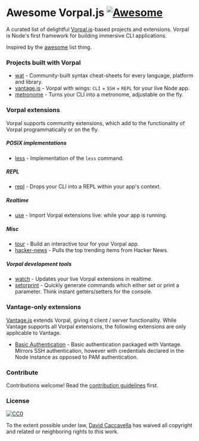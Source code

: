 # Awesome Vorpal.js [![Awesome](https://cdn.rawgit.com/sindresorhus/awesome/d7305f38d29fed78fa85652e3a63e154dd8e8829/media/badge.svg)](https://github.com/sindresorhus/awesome)

A curated list of delightful [Vorpal.js](https://github.com/dthree/vorpal)-based projects and extensions. Vorpal is Node's first framework for building immersive CLI applications. 

Inspired by the [awesome](https://github.com/sindresorhus/awesome) list thing.

### Projects built with Vorpal

- [wat](https://github.com/dthree/wat) - Community-built syntax cheat-sheets for every language, platform and library.
- [vantage.js](https://github.com/dthree/vantage) - Vorpal with wings: `CLI` + `SSH` + `REPL` for your live Node app.
- [metronome](https://github.com/AljoschaMeyer/metronome-cli) - Turns your CLI into a metronome, adjustable on the fly.

### Vorpal extensions

Vorpal supports community extensions, which add to the functionality of Vorpal programmatically or on the fly.

##### POSIX implementations

- [less](https://github.com/vorpaljs/vorpal-less) - Implementation of the `less` command.

##### REPL

- [repl](https://github.com/vorpaljs/vorpal-repl) - Drops your CLI into a REPL within your app's context.

##### Realtime

- [use](https://github.com/vorpaljs/vorpal-use) - Import Vorpal extensions live: while your app is running.

##### Misc

- [tour](https://github.com/vorpaljs/vorpal-tour) - Build an interactive tour for your Vorpal app.
- [hacker-news](https://github.com/vorpaljs/vorpal-hacker-news) - Pulls the top trending items from Hacker News.

##### Vorpal development tools
- [watch](https://github.com/vorpaljs/vorpal-watch) - Updates your live Vorpal extensions in realtime.
- [setorprint](https://github.com/AljoschaMeyer/vorpal-setorprint) - Quickly generate commands which either set or print a parameter. Think instant getters/setters for the console.

### Vantage-only extensions

[Vantage.js](https://github.com/dthree/vantage) extends Vorpal, giving it client / server functionality. While Vantage supports all Vorpal extensions, the following extensions are only applicable to Vantage.

- [Basic Authentication](https://github.com/vantagejs/vantage-auth-basic) - Basic authentication packaged with Vantage. Mirrors SSH authentication, however with credentials declared in the Node instance as opposed to PAM authentication.

### Contribute

Contributions welcome! Read the [contribution guidelines](contributing.md) first.

### License

[![CC0](http://i.creativecommons.org/p/zero/1.0/88x31.png)](http://creativecommons.org/publicdomain/zero/1.0/)

To the extent possible under law, [David Caccavella](https://github.com/dthree) has waived all copyright and related or neighboring rights to this work.
